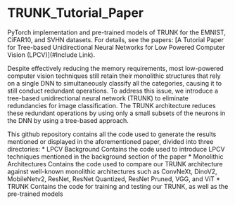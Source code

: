 # TRUNK_Tutorial_Paper
PyTorch implementation and pre-trained models of TRUNK for the EMNIST, CiFAR10, and SVHN datasets. For details, see the papers: [A Tutorial Paper for Tree-based Unidirectional Neural Networks for Low Powered Computer Vision (LPCV)](#Include Link).

Despite effectively reducing the memory requirements, most low-powered computer vision techniques still retain their monolithic structures that rely on a single DNN to simultaneously classify all the categories, causing it to still conduct redundant operations. To address this issue, we introduce a tree-based unidirectional neural network (TRUNK) to eliminate redundancies for image classification. The TRUNK architecture reduces these redundant operations by using only a small subsets of the neurons in the DNN by using a tree-based approach. 

This github repository contains all the code used to generate the results mentioned or displayed in the aforementioned paper, divided into three directories:
    * LPCV Background
        Contains the code used to introduce LPCV techniques mentioned in the background section of the paper
    * Monolithic Architectures
        Contains the code used to compare our TRUNK architecture against well-known monolithic architectures such as ConvNeXt, DinoV2, MobileNetv2, ResNet, ResNet Quantized, ResNet Pruned, VGG, and ViT
    * TRUNK
        Contains the code for training and testing our TRUNK, as well as the pre-trained models